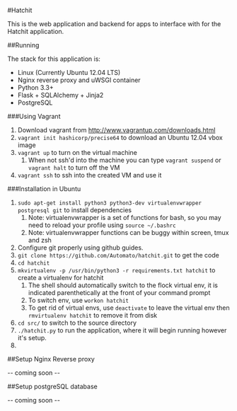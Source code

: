 #Hatchit

This is the web application and backend for apps to interface with for the Hatchit application.

##Running

The stack for this application is:

* Linux (Currently Ubuntu 12.04 LTS)
* Nginx reverse proxy and uWSGI container
* Python 3.3+
* Flask + SQLAlchemy + Jinja2
* PostgreSQL

###Using Vagrant

1. Download vagrant from http://www.vagrantup.com/downloads.html
2. `vagrant init hashicorp/precise64` to download an Ubuntu 12.04 vbox image
3. `vagrant up` to turn on the virtual machine
    1. When not ssh'd into the machine you can type `vagrant suspend` or `vagrant halt` to turn off the VM
4. `vagrant ssh` to ssh into the created VM and use it


###Installation in Ubuntu

1. `sudo apt-get install python3 python3-dev virtualenvwrapper postgresql git` to install dependencies
    1. Note: virtualenvwrapper is a set of functions for bash, so you may need to reload your profile using `source ~/.bashrc`
    2. Note: virtualenvwrapper functions can be buggy within screen, tmux and zsh
2. Configure git properly using github guides.
3. `git clone https://github.com/Automato/hatchit.git` to get the code
4. `cd hatchit`
5. `mkvirtualenv -p /usr/bin/python3 -r requirements.txt hatchit` to create a virtualenv for hatchit
    1. The shell should automatically switch to the flock virtual env, it is indicated parenthetically at the front of your command prompt
    2. To switch env, use `workon hatchit`
    3. To get rid of virtual envs, use `deactivate` to leave the virtual env then `rmvirtualenv hatchit` to remove it from disk
6. `cd src/` to switch to the source directory
7. `./hatchit.py` to run the application, where it will begin running however it's setup.
8. 

##Setup Nginx Reverse proxy

-- coming soon --

##Setup postgreSQL database

-- coming soon --
